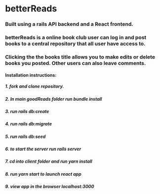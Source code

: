 # betterReads
### Built using a rails API backend and a React frontend.

### betterReads is a online book club user can log in and post books to a central repository that all user have access to.
### Clicking the the books title allows you to make edits or delete books you posted. Other users can also leave comments. 



#### Installation instructions:
##### 1. fork and clone repository.
##### 2. In main goodReads folder run bundle install
##### 3. run rails db:create
##### 4. run rails db:migrate
##### 5. run rails db:seed
##### 6. to start the server run rails server
##### 7. cd into client folder and run yarn install
##### 8. run yarn start to launch react app 
##### 9. view app in the browser localhost:3000
